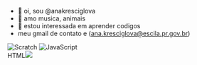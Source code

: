 - 👋 oi, sou @anakresciglova
- 👀 amo musica, animais
- 🌱 estou interessada em aprender codigos
-   meu gmail de contato e (ana.kresciglova@escila.pr.gov.br)  


![Scratch](https://img.shields.io/badge/Scratch-4D97FF?style=for-the-badge&logo=Scratch&logoColor=white)
![JavaScript](https://img.shields.io/badge/JavaScript-323330?style=for-the-badge&logo=javascript&logoColor=F7DF1E)  
HTML<img src="https://img.shields.io/badge/Scratch-4D97FF?style=for-the-badge&logo=Scratch&logoColor=white" />

